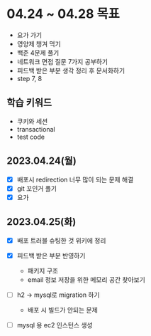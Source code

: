 # 04.24 ~ 04.28 목표
- 요가 가기
- 영양제 챙겨 먹기
- 백준 4문제 풀기
- 네트워크 면접 질문 7가지 공부하기
- 피드백 받은 부분 생각 정리 후 문서화하기
- step 7, 8

## 학습 키워드
- 쿠키와 세션
- transactional
- test code

## 2023.04.24(월)
- [x] 배포시 redirection 너무 많이 되는 문제 해결
- [x] git 꼬인거 풀기
- [x] 요가

## 2023.04.25(화)
- [x] 배포 트러블 슈팅한 것 위키에 정리
- [x] 피드백 받은 부분 반영하기
  - 패키지 구조
  - email 정보 저장을 위한 메모리 공간 찾아보기
- [ ] h2 -> mysql로 migration 하기
  - 배포 시 빌드가 안되는 문제
- [ ] mysql 용 ec2 인스턴스 생성

